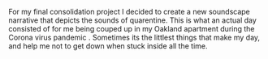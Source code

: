 For my final consolidation project I decided to create a new soundscape narrative that depicts the sounds of quarentine. This is what an actual day consisted of for me being couped up in my Oakland apartment during the Corona virus pandemic . Sometimes its the littlest things that make my day, and help me not to get down when stuck inside all the time. 
